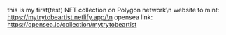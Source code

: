 this is my first(test) NFT collection on Polygon network\n
website to mint: https://mytrytobeartist.netlify.app/\n
opensea link: https://opensea.io/collection/mytrytobeartist
